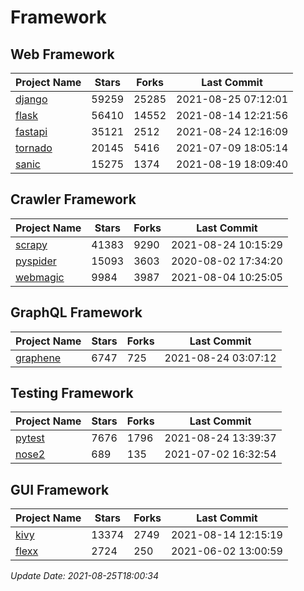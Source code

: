 # Framework

## Web Framework
| Project Name | Stars | Forks | Last Commit |
| ------------ | ----- | ----- | ----------- |
| [django](https://github.com/django/django) | 59259 | 25285 | 2021-08-25 07:12:01 |
| [flask](https://github.com/pallets/flask) | 56410 | 14552 | 2021-08-14 12:21:56 |
| [fastapi](https://github.com/tiangolo/fastapi) | 35121 | 2512 | 2021-08-24 12:16:09 |
| [tornado](https://github.com/tornadoweb/tornado) | 20145 | 5416 | 2021-07-09 18:05:14 |
| [sanic](https://github.com/sanic-org/sanic) | 15275 | 1374 | 2021-08-19 18:09:40 |

## Crawler Framework
| Project Name | Stars | Forks | Last Commit |
| ------------ | ----- | ----- | ----------- |
| [scrapy](https://github.com/scrapy/scrapy) | 41383 | 9290 | 2021-08-24 10:15:29 |
| [pyspider](https://github.com/binux/pyspider) | 15093 | 3603 | 2020-08-02 17:34:20 |
| [webmagic](https://github.com/code4craft/webmagic) | 9984 | 3987 | 2021-08-04 10:25:05 |

## GraphQL Framework
| Project Name | Stars | Forks | Last Commit |
| ------------ | ----- | ----- | ----------- |
| [graphene](https://github.com/graphql-python/graphene) | 6747 | 725 | 2021-08-24 03:07:12 |

## Testing Framework
| Project Name | Stars | Forks | Last Commit |
| ------------ | ----- | ----- | ----------- |
| [pytest](https://github.com/pytest-dev/pytest) | 7676 | 1796 | 2021-08-24 13:39:37 |
| [nose2](https://github.com/nose-devs/nose2) | 689 | 135 | 2021-07-02 16:32:54 |

## GUI Framework
| Project Name | Stars | Forks | Last Commit |
| ------------ | ----- | ----- | ----------- |
| [kivy](https://github.com/kivy/kivy) | 13374 | 2749 | 2021-08-14 12:15:19 |
| [flexx](https://github.com/flexxui/flexx) | 2724 | 250 | 2021-06-02 13:00:59 |

*Update Date: 2021-08-25T18:00:34*